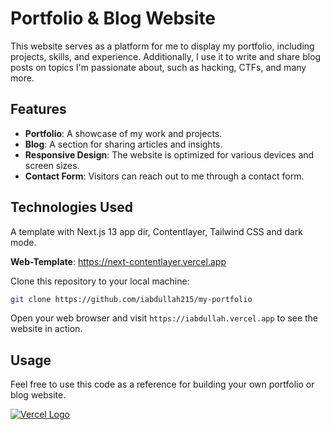 # Portfolio & Blog Website

This website serves as a platform for me to display my portfolio, including projects, skills, and experience. Additionally, I use it to write and share blog posts on topics I'm passionate about, such as hacking, CTFs, and many more.

## Features

- **Portfolio**: A showcase of my work and projects.
- **Blog**: A section for sharing articles and insights.
- **Responsive Design**: The website is optimized for various devices and screen sizes.
- **Contact Form**: Visitors can reach out to me through a contact form.

## Technologies Used

A template with Next.js 13 app dir, Contentlayer, Tailwind CSS and dark mode.

**Web-Template**: https://next-contentlayer.vercel.app

Clone this repository to your local machine:

```bash
git clone https://github.com/iabdullah215/my-portfolio
```

Open your web browser and visit `https://iabdullah.vercel.app` to see the website in action.

## Usage

Feel free to use this code as a reference for building your own portfolio or blog website.


[![Vercel Logo](/static/images/vercel.png)](https://vercel.com/templates/next.js/nextjs-contentlayer)
